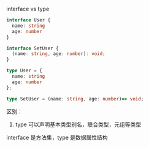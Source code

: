 interface vs type

```typescript
interface User {
  name: string
  age: number
}

interface SetUser {
  (name: string, age: number): void;
}

type User = {
  name: string
  age: number
};

type SetUser = (name: string, age: number)=> void;

```


区别：

1. type 可以声明基本类型别名，联合类型，元组等类型

interface 是方法集，type 是数据属性结构